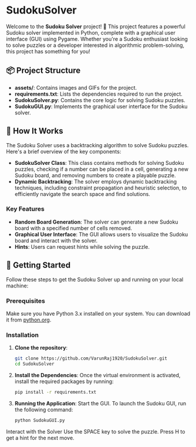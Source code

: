 # SudokuSolver
Welcome to the **Sudoku Solver** project! 🎉 This project features a powerful Sudoku solver implemented in Python, complete with a graphical user interface (GUI) using Pygame. Whether you're a Sudoku enthusiast looking to solve puzzles or a developer interested in algorithmic problem-solving, this project has something for you!

## 📦 Project Structure

- **assets/**: Contains images and GIFs for the project.
- **requirements.txt**: Lists the dependencies required to run the project.
- **SudokuSolver.py**: Contains the core logic for solving Sudoku puzzles.
- **SudokuGUI.py**: Implements the graphical user interface for the Sudoku solver.

## 🧩 How It Works

The Sudoku Solver uses a backtracking algorithm to solve Sudoku puzzles. Here's a brief overview of the key components:

- **SudokuSolver Class**: This class contains methods for solving Sudoku puzzles, checking if a number can be placed in a cell, generating a new Sudoku board, and removing numbers to create a playable puzzle.
- **Dynamic Backtracking**: The solver employs dynamic backtracking techniques, including constraint propagation and heuristic selection, to efficiently navigate the search space and find solutions.

### Key Features

- **Random Board Generation**: The solver can generate a new Sudoku board with a specified number of cells removed.
- **Graphical User Interface**: The GUI allows users to visualize the Sudoku board and interact with the solver.
- **Hints**: Users can request hints while solving the puzzle.

## 🚀 Getting Started

Follow these steps to get the Sudoku Solver up and running on your local machine:

### Prerequisites

Make sure you have Python 3.x installed on your system. You can download it from [python.org](https://www.python.org/downloads/).

### Installation

1. **Clone the repository**:
   ```bash
   git clone https://github.com/VarunRaj1920/SudokuSolver.git
   cd SudokuSolver

2. **Install the Dependencies**: Once the virtual environment is activated, install the required packages by running:
   ```bash
   pip install -r requirements.txt

3. **Running the Application**: Start the GUI. To launch the Sudoku GUI, run the following command:
   ```bash
   python SudokuGUI.py

Interact with the Solver
Use the SPACE key to solve the puzzle.
Press H to get a hint for the next move.
